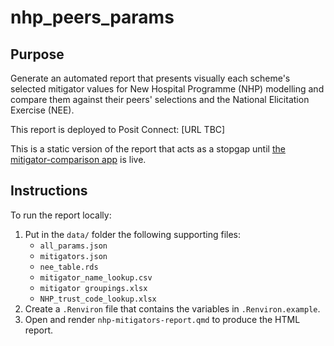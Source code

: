# nhp_peers_params

## Purpose

Generate an automated report that presents visually each scheme's selected mitigator values for New Hospital Programme (NHP) modelling and compare them against their peers' selections and the National Elicitation Exercise (NEE). 

This report is deployed to Posit Connect: [URL TBC]

This is a static version of the report that acts as a stopgap until [the mitigator-comparison app](https://github.com/The-Strategy-Unit/nhp_inputs_report_app) is live.

## Instructions

To run the report locally:

1. Put in the `data/` folder the following supporting files:
    * `all_params.json`
    * `mitigators.json`
    * `nee_table.rds`
    * `mitigator_name_lookup.csv`
    * `mitigator groupings.xlsx`
    * `NHP_trust_code_lookup.xlsx`
1. Create a `.Renviron` file that contains the variables in `.Renviron.example`.
1. Open and render `nhp-mitigators-report.qmd` to produce the HTML report.
